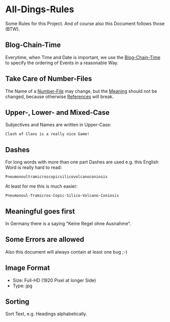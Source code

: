 # All-Dings-Rules

Some Rules for this Project. And of course also this Document follows those (BTW).

## Blog-Chain-Time

Everytime, when Time and Date is important, we use the [Blog-Chain-Time](1000001.md) to specify the ordering of Events in a reasonable Way. 

## Take Care of Number-Files <a id="1000"/>

The Name of a [Number-File](300000010.md) may change, but the [Meaning](60002.md) should not be changed, because otherwise [References](60039.md) will break.

## Upper-, Lower- and Mixed-Case

Subjectives and Names are written in Upper-Case:

```
Clash of Clans is a really nice Game!
```
## Dashes

For long words with more than one part Dashes are used e.g. this English Word is really hard to read:

```
Pneumonoultramicroscopicsilicovolcanoconiosis
```

At least for me this is much easier:

```
Pneumonoul-Tramicros-Copic-Silico-Volcano-Coniosis
```

## Meaningful goes first

In Germany there is a saying "Keine Regel ohne Ausnahme".

## Some Errors are allowed <a id="1001"/>

Also this document will always contain at least one bug ;-)

## Image Format

- Size: Full-HD (1920 Pixel at longer Side)
- Type: jpg

## Sorting

Sort Text, e.g. Headings alphabetically.
